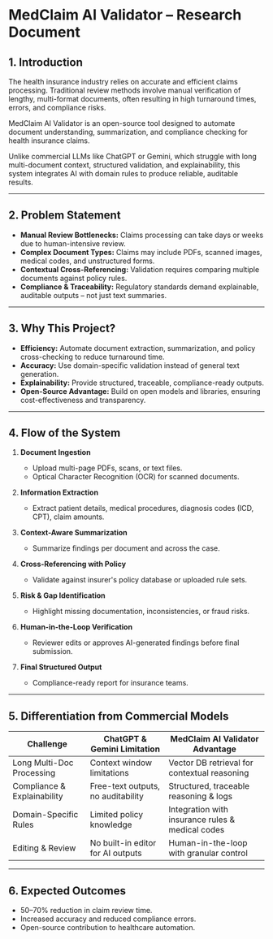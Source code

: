 # MedClaim AI Validator – Research Document

## 1. Introduction
The health insurance industry relies on accurate and efficient claims processing. Traditional review methods involve manual verification of lengthy, multi-format documents, often resulting in high turnaround times, errors, and compliance risks. 

MedClaim AI Validator is an open-source tool designed to automate document understanding, summarization, and compliance checking for health insurance claims. 

Unlike commercial LLMs like ChatGPT or Gemini, which struggle with long multi-document context, structured validation, and explainability, this system integrates AI with domain rules to produce reliable, auditable results.

---

## 2. Problem Statement
- **Manual Review Bottlenecks:** Claims processing can take days or weeks due to human-intensive review.
- **Complex Document Types:** Claims may include PDFs, scanned images, medical codes, and unstructured forms.
- **Contextual Cross-Referencing:** Validation requires comparing multiple documents against policy rules.
- **Compliance & Traceability:** Regulatory standards demand explainable, auditable outputs – not just text summaries.

---

## 3. Why This Project?
- **Efficiency:** Automate document extraction, summarization, and policy cross-checking to reduce turnaround time.
- **Accuracy:** Use domain-specific validation instead of general text generation.
- **Explainability:** Provide structured, traceable, compliance-ready outputs.
- **Open-Source Advantage:** Build on open models and libraries, ensuring cost-effectiveness and transparency.

---

## 4. Flow of the System
1. **Document Ingestion**
   - Upload multi-page PDFs, scans, or text files.
   - Optical Character Recognition (OCR) for scanned documents.

2. **Information Extraction**
   - Extract patient details, medical procedures, diagnosis codes (ICD, CPT), claim amounts.

3. **Context-Aware Summarization**
   - Summarize findings per document and across the case.

4. **Cross-Referencing with Policy**
   - Validate against insurer's policy database or uploaded rule sets.

5. **Risk & Gap Identification**
   - Highlight missing documentation, inconsistencies, or fraud risks.

6. **Human-in-the-Loop Verification**
   - Reviewer edits or approves AI-generated findings before final submission.

7. **Final Structured Output**
   - Compliance-ready report for insurance teams.

---

## 5. Differentiation from Commercial Models
| Challenge | ChatGPT & Gemini Limitation | MedClaim AI Validator Advantage |
|-----------|----------------------------|---------------------------------|
| Long Multi-Doc Processing | Context window limitations | Vector DB retrieval for contextual reasoning |
| Compliance & Explainability | Free-text outputs, no auditability | Structured, traceable reasoning & logs |
| Domain-Specific Rules | Limited policy knowledge | Integration with insurance rules & medical codes |
| Editing & Review | No built-in editor for AI outputs | Human-in-the-loop with granular control |

---

## 6. Expected Outcomes
- 50–70% reduction in claim review time.
- Increased accuracy and reduced compliance errors.
- Open-source contribution to healthcare automation.
